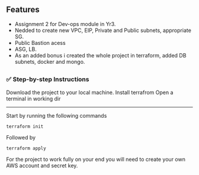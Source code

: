 ## Features
- Assignment 2 for Dev-ops module in Yr3.
- Nedded to create new VPC, EIP, Private and Public subnets, appropriate SG.
- Public Bastion acess
- ASG, LB.
- As an added bonus i created the whole project in terraform, added DB subnets, docker and mongo.

##
### ✅  Step-by-step Instructions
Download the project to your local machine.
Install terrafrom
Open a terminal in working dir 
<hr>
Start by running the following commands

```
terraform init
```
Followed by 
```
terraform apply
```
For the project to work fully on your end you will need to create your own AWS account and secret key. 


